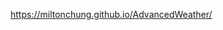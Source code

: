 https://miltonchung.github.io/AdvancedWeather/

<!-- Todo:
-add more support for aqi
-search bar only landing page

-OK-load last temp setting
-OK-geolocation
-OK-f to c
-OK-search bar better functionality(clear) -->
